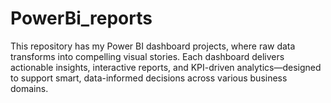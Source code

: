 # PowerBi_reports
This repository has my Power BI dashboard projects, where raw data transforms into compelling visual stories. Each dashboard delivers actionable insights, interactive reports, and KPI-driven analytics—designed to support smart, data-informed decisions across various business domains.
